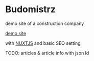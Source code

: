 # Budomistrz

demo site of a construction company

[demo site](https://kos0616.github.io/Budomistrz/)

with [NUXTJS](https://nuxt.com/) and basic SEO setting

TODO: articles  & article info with json ld
